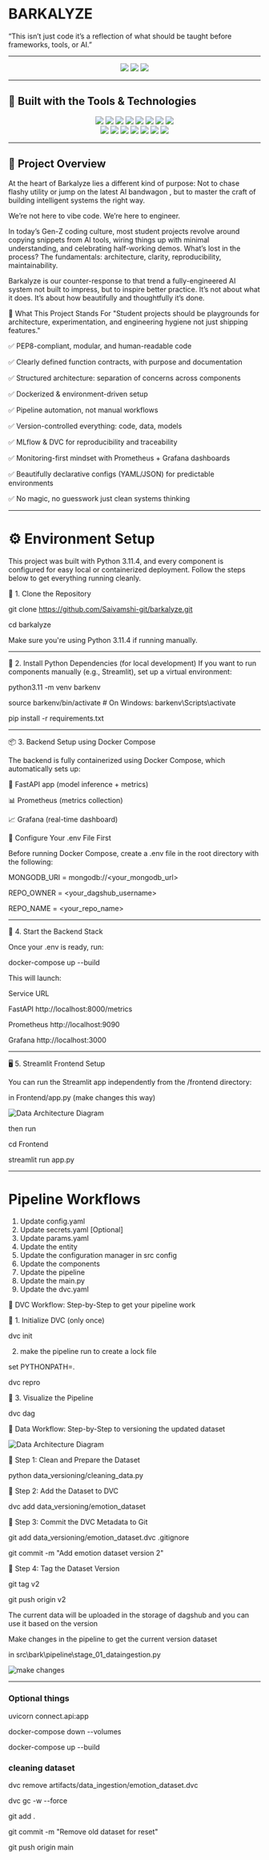 # BARKALYZE

“This isn’t just code it’s a reflection of what should be taught before frameworks, tools, or AI.”

---

<p align="center">
  <img src="https://img.shields.io/badge/last%20commit-today-brightgreen" />
  <img src="https://img.shields.io/badge/jupyter%20notebook-91.2%25-blue" />
  <img src="https://img.shields.io/badge/languages-9-blue" />
</p>

---

## 🚀 Built with the Tools & Technologies

<p align="center">

  <!-- Row 1 -->
  <img src="https://img.shields.io/badge/-Python-3776AB?logo=python&logoColor=white" />
  <img src="https://img.shields.io/badge/-FastAPI-009688?logo=fastapi&logoColor=white" />
  <img src="https://img.shields.io/badge/-Streamlit-ff4b4b?logo=streamlit&logoColor=white" />
  <img src="https://img.shields.io/badge/-TFLite-ff6f00?logo=tensorflow&logoColor=white" />
  <img src="https://img.shields.io/badge/-Prometheus-e6522c?logo=prometheus&logoColor=white" />
  <img src="https://img.shields.io/badge/-Grafana-f46800?logo=grafana&logoColor=white" />
  <img src="https://img.shields.io/badge/-MLflow-0174BF?logo=mlflow&logoColor=white" />
  <img src="https://img.shields.io/badge/-DVC-13ADC7?logo=dvc&logoColor=white" />

  <br/>

  <!-- Row 2 -->
  <img src="https://img.shields.io/badge/-MongoDB-47A248?logo=mongodb&logoColor=white" />
  <img src="https://img.shields.io/badge/-Docker-2496ED?logo=docker&logoColor=white" />
  <img src="https://img.shields.io/badge/-NumPy-013243?logo=numpy&logoColor=white" />
  <img src="https://img.shields.io/badge/-pandas-150458?logo=pandas&logoColor=white" />
  <img src="https://img.shields.io/badge/-YAML-red?logo=yaml&logoColor=white" />
  <img src="https://img.shields.io/badge/-JSON-black?logo=json&logoColor=white" />
  <img src="https://img.shields.io/badge/-Markdown-black?logo=markdown&logoColor=white" />

</p>

---



## 📘 Project Overview

At the heart of Barkalyze lies a different kind of purpose:
Not to chase flashy utility or jump on the latest AI bandwagon
, but to master the craft of building intelligent systems the right way.

We’re not here to vibe code.
We’re here to engineer.

In today’s Gen-Z coding culture, most student projects revolve around copying snippets from AI tools, wiring things up with minimal understanding, and celebrating half-working demos. What’s lost in the process? The fundamentals: architecture, clarity, reproducibility, maintainability.

Barkalyze is our counter-response to that trend a fully-engineered AI system not built to impress, but to inspire better practice.
It’s not about what it does. It’s about how beautifully and thoughtfully it’s done.

🎯 What This Project Stands For
"Student projects should be playgrounds for architecture, experimentation, and engineering hygiene not just shipping features."

✅ PEP8-compliant, modular, and human-readable code

✅ Clearly defined function contracts, with purpose and documentation

✅ Structured architecture: separation of concerns across components

✅ Dockerized & environment-driven setup

✅ Pipeline automation, not manual workflows

✅ Version-controlled everything: code, data, models

✅ MLflow & DVC for reproducibility and traceability

✅ Monitoring-first mindset with Prometheus + Grafana dashboards

✅ Beautifully declarative configs (YAML/JSON) for predictable environments

✅ No magic, no guesswork just clean systems thinking

---

# ⚙️ Environment Setup

This project was built with Python 3.11.4, and every component is configured for easy local or containerized deployment. Follow the steps below to get everything running cleanly.

📁 1. Clone the Repository

git clone https://github.com/Saivamshi-git/barkalyze.git

cd barkalyze

Make sure you're using Python 3.11.4 if running manually.

---

📄 2. Install Python Dependencies (for local development)
If you want to run components manually (e.g., Streamlit), set up a virtual environment:

python3.11 -m venv barkenv

source barkenv/bin/activate  # On Windows: barkenv\Scripts\activate

pip install -r requirements.txt

---
📦 3. Backend Setup using Docker Compose

The backend is fully containerized using Docker Compose, which automatically sets up:

🚀 FastAPI app (model inference + metrics)

📊 Prometheus (metrics collection)

📈 Grafana (real-time dashboard)

🔐 Configure Your .env File First

Before running Docker Compose, create a .env file in the root directory with the following:

MONGODB_URI = mongodb://<your_mongodb_url>

REPO_OWNER = <your_dagshub_username>

REPO_NAME = <your_repo_name>

---
🐳 4. Start the Backend Stack

Once your .env is ready, run:

docker-compose up --build

This will launch:

Service	URL

FastAPI	http://localhost:8000/metrics

Prometheus	http://localhost:9090

Grafana	http://localhost:3000

---
🖥 5. Streamlit Frontend Setup

You can run the Streamlit app independently from the /frontend directory:

in Frontend/app.py (make changes this way)

![Data Architecture Diagram](doc_readMe/pic3.png)

then run

cd Frontend

streamlit run app.py

---

# Pipeline Workflows
1. Update config.yaml
2. Update secrets.yaml [Optional]
3. Update params.yaml
4. Update the entity
5. Update the configuration manager in src config
6. Update the components
7. Update the pipeline
8. Update the main.py
9. Update the dvc.yaml

🔁 DVC Workflow: Step-by-Step to get your pipeline work

🧱 1. Initialize DVC (only once)

dvc init

2. make the pipeline run to create a lock file

set PYTHONPATH=.

dvc repro

🧠 3. Visualize the Pipeline

dvc dag

🔁 Data Workflow: Step-by-Step to versioning the updated dataset

![Data Architecture Diagram](doc_readMe/pic2.png)


🔹 Step 1: Clean and Prepare the Dataset

python data_versioning/cleaning_data.py

🔹 Step 2: Add the Dataset to DVC

dvc add data_versioning/emotion_dataset

🔹 Step 3: Commit the DVC Metadata to Git

git add data_versioning/emotion_dataset.dvc .gitignore

git commit -m "Add emotion dataset version 2"

🔹 Step 4: Tag the Dataset Version

git tag v2

git push origin v2

The current data will be uploaded in the storage of dagshub and you can use it based on the version

Make changes in the pipeline to get the current version dataset

in src\bark\pipeline\stage_01_dataingestion.py

![make changes](doc_readMe/pic1.png)


---

### Optional things

uvicorn connect.api:app

docker-compose down --volumes

docker-compose up --build



### cleaning dataset

dvc remove artifacts/data_ingestion/emotion_dataset.dvc

dvc gc -w --force

git add .

git commit -m "Remove old dataset for reset"

git push origin main




